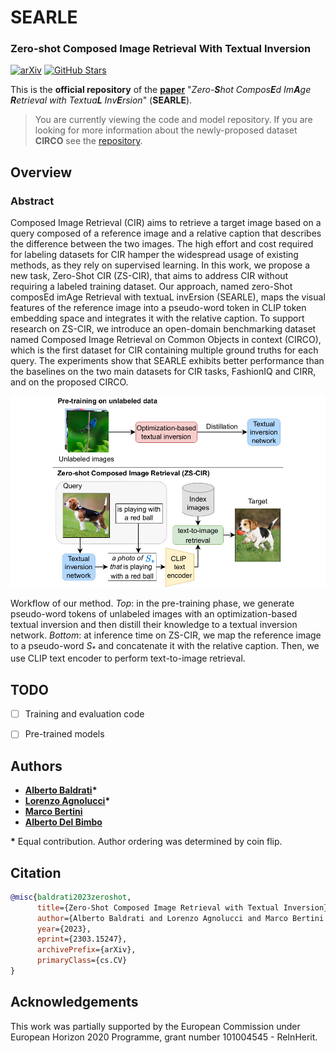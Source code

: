 # SEARLE
### Zero-shot Composed Image Retrieval With Textual Inversion

[![arXiv](https://img.shields.io/badge/arXiv-Paper-<COLOR>.svg)](https://arxiv.org/abs/2303.15247)
[![GitHub Stars](https://img.shields.io/github/stars/miccunifi/SEARLE?style=social)](https://github.com/miccunifi/SEARLE)


This is the **official repository** of the [**paper**](https://arxiv.org/abs/2303.15247) "*Zero-**S**hot Compos**E**d Im**A**ge **R**etrieval with Textua**L** Inv**E**rsion*" (**SEARLE**).

>You are currently viewing the code and model repository. If you are looking for more information about the newly-proposed dataset **CIRCO** see the [repository](https://github.com/miccunifi/CIRCO).

## Overview

### Abstract
Composed Image Retrieval (CIR) aims to retrieve a target image based on a query composed of a reference image and a relative caption that describes the difference between the two images. The high effort and cost required for labeling datasets for CIR hamper the widespread usage of existing methods, as they rely on supervised learning. In this work, we propose a new task, Zero-Shot CIR (ZS-CIR), that aims to address CIR without requiring a labeled training dataset. Our approach, named zero-Shot composEd imAge Retrieval with textuaL invErsion (SEARLE), maps the visual features of the reference image into a pseudo-word token in CLIP token embedding space and integrates it with the relative caption. To support research on ZS-CIR, we introduce an open-domain benchmarking dataset named Composed Image Retrieval on Common Objects in context (CIRCO), which is the first dataset for CIR containing multiple ground truths for each query. The experiments show that SEARLE exhibits better performance than the baselines on the two main datasets for CIR tasks, FashionIQ and CIRR, and on the proposed CIRCO.

![](assets/intro.jpg "Workflow of the method")

Workflow of our method. *Top*: in the pre-training phase, we generate pseudo-word tokens of unlabeled images with an optimization-based textual inversion and then distill their knowledge to a textual inversion network. *Bottom*: at inference time on ZS-CIR, we map the reference image to a pseudo-word $S_*$ and concatenate it with the relative caption. Then, we use CLIP text encoder to perform text-to-image retrieval.

## TODO
- [ ] Training and evaluation code
- [ ] Pre-trained models 


## Authors

* [**Alberto Baldrati**](https://scholar.google.com/citations?hl=en&user=I1jaZecAAAAJ)**\***
* [**Lorenzo Agnolucci**](https://scholar.google.com/citations?user=hsCt4ZAAAAAJ&hl=en)**\***
* [**Marco Bertini**](https://scholar.google.com/citations?user=SBm9ZpYAAAAJ&hl=en)
* [**Alberto Del Bimbo**](https://scholar.google.com/citations?user=bf2ZrFcAAAAJ&hl=en)

**\*** Equal contribution. Author ordering was determined by coin flip.

## Citation
```bibtex
@misc{baldrati2023zeroshot,
      title={Zero-Shot Composed Image Retrieval with Textual Inversion}, 
      author={Alberto Baldrati and Lorenzo Agnolucci and Marco Bertini and Alberto Del Bimbo},
      year={2023},
      eprint={2303.15247},
      archivePrefix={arXiv},
      primaryClass={cs.CV}
}
```

## Acknowledgements
This work was partially supported by the European Commission under European Horizon 2020 Programme, grant number 101004545 - ReInHerit.
